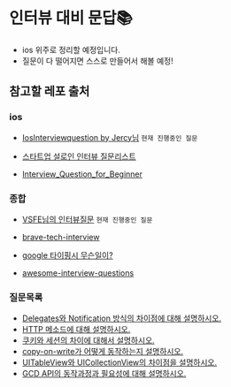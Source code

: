 # 인터뷰 대비 문답📚
- ios 위주로 정리할 예정입니다.
- 질문이 다 떨어지면 스스로 만들어서 해볼 예정!
## 참고할 레포 출처
### ios
- [IosInterviewquestion by Jercy님](https://github.com/JeaSungLEE/iOSInterviewquestions) `현재 진행중인 질문`

- [스타트업 설로인 인터뷰 질문리스트](https://github.com/sirloin-dev/meatplatform/blob/master/job-description/interview-questions.adoc#interview-questions-iOS)  

- [Interview_Question_for_Beginner](https://github.com/JaeYeopHan/Interview_Question_for_Beginner/tree/master/iOS) 

### 종합

- [VSFE님의 인터뷰질문](https://github.com/VSFe/Tech-Interview) `현재 진행중인 질문`

- [brave-tech-interview](https://github.com/brave-people/brave-tech-interview)

- [google 타이핑시 무슨일이?](https://github.com/alex/what-happens-when)

- [awesome-interview-questions](https://github.com/DopplerHQ/awesome-interview-questions)

### 질문목록

- [Delegates와 Notification 방식의 차이점에 대해 설명하시오.](https://github.com/AKAPUCH/github-is-god/issues/1)
- [HTTP 메소드에 대해 설명하시오.](https://github.com/AKAPUCH/github-is-god/issues/2)
- [쿠키와 세션의 차이에 대해서 설명하시오.](https://github.com/AKAPUCH/github-is-god/issues/3)
- [copy-on-write가 어떻게 동작하는지 설명하시오.](https://github.com/AKAPUCH/github-is-god/issues/4)
- [UITableView와 UICollectionView의 차이점을 설명하시오.](https://github.com/AKAPUCH/github-is-god/issues/4)
- [GCD API의 동작과정과 필요성에 대해 설명하시오.](https://github.com/AKAPUCH/github-is-god/issues/5)
